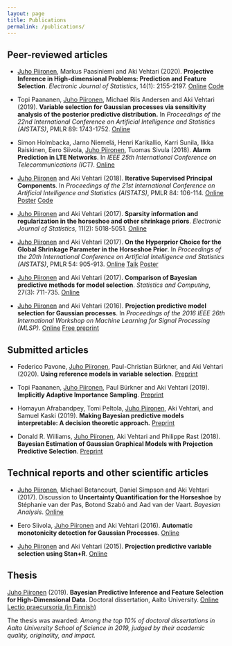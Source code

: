 ```yaml
---
layout: page
title: Publications
permalink: /publications/
---
```




## Peer-reviewed articles


  * <u>Juho Piironen</u>, Markus Paasiniemi and Aki Vehtari (2020). **Projective Inference in High-dimensional Problems: Prediction and Feature Selection**. _Electronic Journal of Statistics_, 14(1): 2155-2197.
  [Online](https://projecteuclid.org/euclid.ejs/1589335310)
  [Code](https://cran.r-project.org/web/packages/projpred/index.html)
  
  * Topi Paananen, <u>Juho Piironen</u>, Michael Riis Andersen and Aki Vehtari (2019). **Variable selection for Gaussian processes via sensitivity analysis of the posterior predictive distribution.** In _Proceedings of the 22nd International Conference on Artificial Intelligence and Statistics (AISTATS)_, PMLR 89: 1743-1752.
  [Online](http://proceedings.mlr.press/v89/paananen19a.html)

  * Simon Holmbacka, Jarno Niemelä, Henri Karikallio, Karri Sunila, Ilkka Raiskinen, Eero Siivola, <u>Juho Piironen</u>, Tuomas Sivula (2018). **Alarm Prediction in LTE Networks**. In _IEEE 25th International Conference on Telecommunications (ICT)_.
  [Online](https://ieeexplore.ieee.org/document/8464882)

  * <u>Juho Piironen</u> and Aki Vehtari (2018). **Iterative Supervised Principal Components**. In
  _Proceedings of the 21st International Conference on Artificial Intelligence and Statistics (AISTATS)_, PMLR 84: 106-114.
  [Online](http://proceedings.mlr.press/v84/piironen18a.html)
  [Poster](../material/ispca/poster.pdf)
  [Code](https://github.com/jpiironen/dimreduce)

  * <u>Juho Piironen</u> and Aki Vehtari (2017). **Sparsity information and regularization in the horseshoe and other shrinkage priors**. _Electronic Journal of Statistics_, 11(2): 5018-5051.
  [Online](https://projecteuclid.org/euclid.ejs/1513306866)

  * <u>Juho Piironen</u> and Aki Vehtari (2017). **On the Hyperprior Choice for the Global Shrinkage Parameter in the Horseshoe Prior**. In _Proceedings of the 20th International Conference on Artificial Intelligence and Statistics (AISTATS)_, PMLR 54: 905-913. 
  [Online](http://proceedings.mlr.press/v54/piironen17a.html) 
  [Talk](../material/hsprior/talk.pdf) 
  [Poster](../material/hsprior/poster.pdf)

  * <u>Juho Piironen</u> and Aki Vehtari (2017). **Comparison of Bayesian predictive methods for model selection**. _Statistics and Computing_, 27(3): 711-735. 
  [Online](http://link.springer.com/article/10.1007/s11222-016-9649-y)

  * <u>Juho Piironen</u> and Aki Vehtari (2016). **Projection predictive model selection for Gaussian processes**. In _Proceedings of the 2016 IEEE 26th International Workshop on Machine Learning for Signal Processing (MLSP)_. 
  [Online](http://ieeexplore.ieee.org/abstract/document/7738829/)
  [Free preprint](http://arxiv.org/abs/1510.04813)
  
  

## Submitted articles

  * Federico Pavone, <u>Juho Piironen</u>, Paul-Christian Bürkner, and Aki Vehtari (2020). **Using reference models in variable selection**.
  [Preprint](https://arxiv.org/abs/2004.13118)

  * Topi Paananen, <u>Juho Piironen</u>, Paul Bürkner and Aki Vehtari (2019). **Implicitly Adaptive Importance Sampling**.
  [Preprint](https://arxiv.org/abs/1906.08850)

  * Homayun Afrabandpey, Tomi Peltola, <u>Juho Piironen</u>, Aki Vehtari, and Samuel Kaski (2019). **Making Bayesian predictive models interpretable: A decision theoretic approach.** 
  [Preprint](https://arxiv.org/abs/1910.09358)
  
  * Donald R. Williams, <u>Juho Piironen</u>, Aki Vehtari and Philippe Rast (2018). **Bayesian Estimation of Gaussian Graphical Models with Projection Predictive Selection**.
  [Preprint](https://arxiv.org/abs/1801.05725)
  
  

## Technical reports and other scientific articles

  * <u>Juho Piironen</u>, Michael Betancourt, Daniel Simpson and Aki Vehtari (2017). Discussion to **Uncertainty Quantification for the Horseshoe** by St&eacute;phanie van der Pas, Botond Szab&oacute; and Aad van der Vaart. _Bayesian Analysis_. 
  [Online](https://projecteuclid.org/euclid.ba/1504231319)

  * Eero Siivola, <u>Juho Piironen</u> and Aki Vehtari (2016). **Automatic monotonicity detection for Gaussian Processes**.
  [Online](http://arxiv.org/abs/1610.05440)

  * <u>Juho Piironen</u> and Aki Vehtari (2015). **Projection predictive variable selection using Stan+R**.
  [Online](http://arxiv.org/abs/1508.02502)

  
## Thesis

<u>Juho Piironen</u> (2019). **Bayesian Predictive Inference and Feature Selection for High-Dimensional Data**. Doctoral dissertation, Aalto University. 
[Online](http://urn.fi/URN:ISBN:978-952-60-8539-5) 
[Lectio praecursoria (in Finnish)](https://aalto.cloud.panopto.eu/Panopto/Pages/Viewer.aspx?id=988fbb98-3d3b-494b-a69e-aa5e00797fba)

The thesis was awarded: <i>Among the top 10% of doctoral dissertations in Aalto University School of Science in 2019, judged by their academic quality, originality, and impact.</i> 


